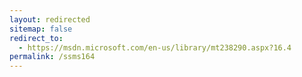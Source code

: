 ```yaml
---
layout: redirected
sitemap: false
redirect_to:
  - https://msdn.microsoft.com/en-us/library/mt238290.aspx?16.4
permalink: /ssms164
---
```


